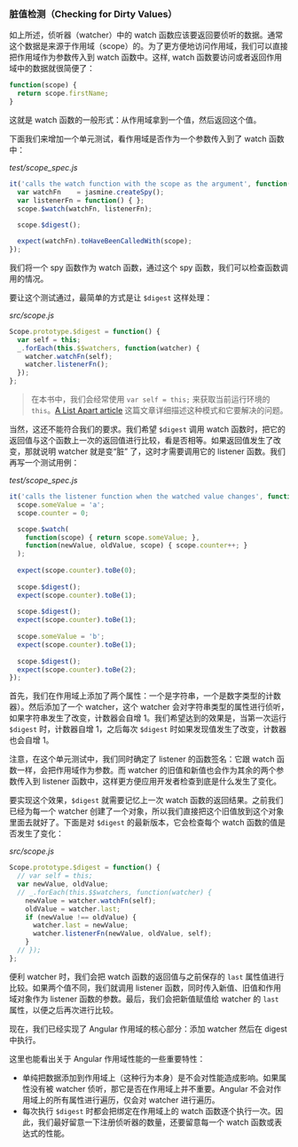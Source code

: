 ### 脏值检测（Checking for Dirty Values）

如上所述，侦听器（watcher）中的 watch 函数应该要返回要侦听的数据。通常这个数据是来源于作用域（scope）的。为了更方便地访问作用域，我们可以直接把作用域作为参数传入到 watch 函数中。这样, watch 函数要访问或者返回作用域中的数据就很简便了：

```js
function(scope) {
  return scope.firstName;
}
```

这就是 watch 函数的一般形式：从作用域拿到一个值，然后返回这个值。

下面我们来增加一个单元测试，看作用域是否作为一个参数传入到了 watch 函数中：

_test/scope_spec.js_

```js
it('calls the watch function with the scope as the argument', function() {
  var watchFn    = jasmine.createSpy();
  var listenerFn = function() { };
  scope.$watch(watchFn, listenerFn);
 
  scope.$digest();

  expect(watchFn).toHaveBeenCalledWith(scope);
});
```

我们将一个 spy 函数作为 watch 函数，通过这个 spy 函数，我们可以检查函数调用的情况。

要让这个测试通过，最简单的方式是让 `$digest` 这样处理：

_src/scope.js_

```js
Scope.prototype.$digest = function() {
  var self = this;
  _.forEach(this.$$watchers, function(watcher) {
    watcher.watchFn(self);
    watcher.listenerFn();
  });
};
```

> 在本书中，我们会经常使用 `var self = this;` 来获取当前运行环境的 `this`。[A List Apart article](https://alistapart.com/article/getoutbindingsituations/) 这篇文章详细描述这种模式和它要解决的问题。

当然，这还不能符合我们的要求。我们希望 `$digest` 调用 watch 函数时，把它的返回值与这个函数上一次的返回值进行比较，看是否相等。如果返回值发生了改变，那就说明 watcher 就是变“脏” 了，这时才需要调用它的 listener 函数。我们再写一个测试用例：

_test/scope_spec.js_

```js
it('calls the listener function when the watched value changes', function() {
  scope.someValue = 'a';
  scope.counter = 0;

  scope.$watch(
    function(scope) { return scope.someValue; },
    function(newValue, oldValue, scope) { scope.counter++; }
  );
  
  expect(scope.counter).toBe(0);
  
  scope.$digest();
  expect(scope.counter).toBe(1);
  
  scope.$digest();
  expect(scope.counter).toBe(1);
  
  scope.someValue = 'b';
  expect(scope.counter).toBe(1);
  
  scope.$digest();
  expect(scope.counter).toBe(2);
});
```

首先，我们在作用域上添加了两个属性：一个是字符串，一个是数字类型的计数器）。然后添加了一个 watcher，这个 watcher 会对字符串类型的属性进行侦听，如果字符串发生了改变，计数器会自增 1。我们希望达到的效果是，当第一次运行 `$digest` 时，计数器自增 1，之后每次 `$digest` 时如果发现值发生了改变，计数器也会自增 1。

注意，在这个单元测试中，我们同时确定了 listener 的函数签名：它跟 watch 函数一样，会把作用域作为参数。而 watcher 的旧值和新值也会作为其余的两个参数传入到 listener 函数中，这样更方便应用开发者检查到底是什么发生了变化。

要实现这个效果，`$digest` 就需要记忆上一次 watch 函数的返回结果。之前我们已经为每一个 watcher 创建了一个对象，所以我们直接把这个旧值放到这个对象里面去就好了。下面是对 `$digest` 的最新版本，它会检查每个 watch 函数的值是否发生了变化：

_src/scope.js_

```js
Scope.prototype.$digest = function() {
  // var self = this;
  var newValue, oldValue;
  // _.forEach(this.$$watchers, function(watcher) {
    newValue = watcher.watchFn(self);
    oldValue = watcher.last;
    if (newValue !== oldValue) {
      watcher.last = newValue;
      watcher.listenerFn(newValue, oldValue, self);
    }
  // }); 
};
```

便利 watcher 时，我们会把 watch 函数的返回值与之前保存的 `last` 属性值进行比较。如果两个值不同，我们就调用 listener 函数，同时传入新值、旧值和作用域对象作为 listener 函数的参数。最后，我们会把新值赋值给 watcher 的 `last` 属性，以便之后再次进行比较。

现在，我们已经实现了 Angular 作用域的核心部分：添加 watcher 然后在 digest 中执行。

这里也能看出关于 Angular 作用域性能的一些重要特性：

- 单纯把数据添加到作用域上（这种行为本身）是不会对性能造成影响。如果属性没有被 watcher 侦听，那它是否在作用域上并不重要。Angular 不会对作用域上的所有属性进行遍历，仅会对 watcher 进行遍历。
- 每次执行 `$digest` 时都会把绑定在作用域上的 watch 函数逐个执行一次。因此，我们最好留意一下注册侦听器的数量，还要留意每一个 watch 函数或表达式的性能。